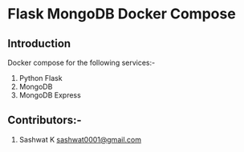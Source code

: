 # Flask MongoDB Docker Compose

## Introduction

Docker compose for the following services:-

1. Python Flask
2. MongoDB
3. MongoDB Express

## Contributors:-

1. Sashwat K <sashwat0001@gmail.com>
